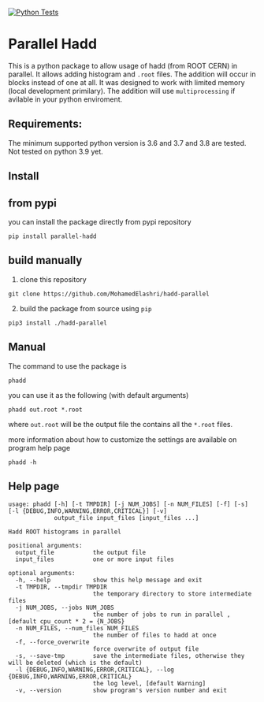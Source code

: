 [![Python Tests](https://github.com/MohamedElashri/hadd-parallel/actions/workflows/python-test.yml/badge.svg)](https://github.com/MohamedElashri/hadd-parallel/actions/workflows/python-test.yml)

# Parallel Hadd
This is a python package to allow usage of hadd (from ROOT CERN) in parallel. It allows adding histogram and `.root` files. The addition will occur in blocks instead of one at all. It was designed to work with limited memory (local development primilary). The addition will use `multiprocessing` if avilable in your python enviroment. 

## Requirements:
The minimum supported python version is 3.6 and 3.7 and 3.8 are tested. Not tested on python 3.9 yet. 


## Install 

## from pypi

you can install the package directly from pypi repository
```
pip install parallel-hadd
```

## build manually
1. clone this repository

```
git clone https://github.com/MohamedElashri/hadd-parallel
```

2. build the package from source using `pip`

```
pip3 install ./hadd-parallel
```

## Manual

The command to use the package is 

```
phadd
```

you can use it as the following (with default arguments)

```
phadd out.root *.root
```

where `out.root` will be the output file the contains all the `*.root` files. 

more information about how to customize the settings are available on program help page

```
phadd -h
```


## Help page

```
usage: phadd [-h] [-t TMPDIR] [-j NUM_JOBS] [-n NUM_FILES] [-f] [-s] [-l {DEBUG,INFO,WARNING,ERROR,CRITICAL}] [-v]
             output_file input_files [input_files ...]

Hadd ROOT histograms in parallel

positional arguments:
  output_file           the output file
  input_files           one or more input files

optional arguments:
  -h, --help            show this help message and exit
  -t TMPDIR, --tmpdir TMPDIR
                        the temporary directory to store intermediate files
  -j NUM_JOBS, --jobs NUM_JOBS
                        the number of jobs to run in parallel , [default cpu_count * 2 = {N_JOBS}
  -n NUM_FILES, --num_files NUM_FILES
                        the number of files to hadd at once
  -f, --force_overwrite
                        force overwrite of output file
  -s, --save-tmp        save the intermediate files, otherwise they will be deleted (which is the default)
  -l {DEBUG,INFO,WARNING,ERROR,CRITICAL}, --log {DEBUG,INFO,WARNING,ERROR,CRITICAL}
                        the log level, [default Warning]
  -v, --version         show program's version number and exit

```



